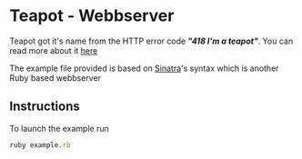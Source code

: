 # Teapot - Webbserver
Teapot got it's name from the HTTP error code ***"418 I'm a teapot"***. You can read more about it [here](https://developer.mozilla.org/en-US/docs/Web/HTTP/Status/418)

The example file provided is based on [Sinatra](http://sinatrarb.com)'s syntax which is another Ruby based webbserver 

## Instructions
To launch the example run
```ruby
ruby example.rb
```
